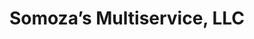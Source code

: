 ---
title: "Somoza’s Multiservice, LLC"
url: /middle-river/somozas-multiservice-llc/
shop: Lebensmittel
---